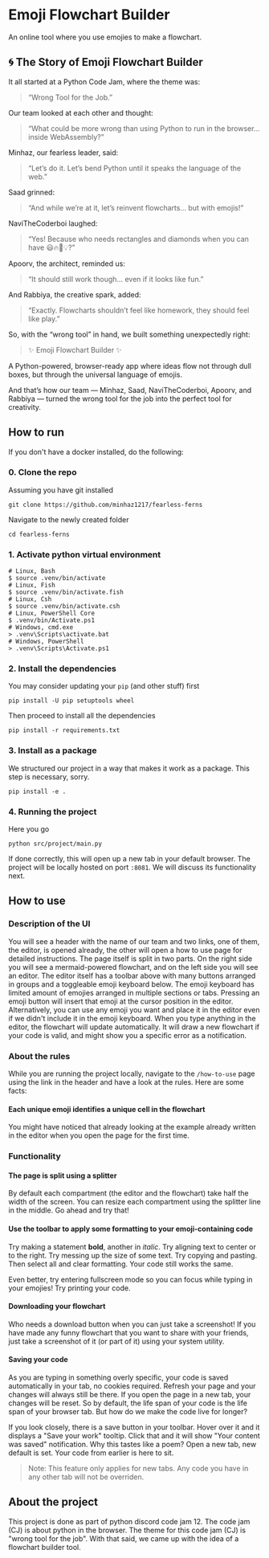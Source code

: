 # Emoji Flowchart Builder

An online tool where you use emojies to make a flowchart.

## 🌀 The Story of Emoji Flowchart Builder

It all started at a Python Code Jam, where the theme was:

> “Wrong Tool for the Job.”

Our team looked at each other and thought:

> “What could be more wrong than using Python to run in the browser… inside WebAssembly?”

Minhaz, our fearless leader, said:

> “Let’s do it. Let’s bend Python until it speaks the language of the web.”

Saad grinned:

> “And while we’re at it, let’s reinvent flowcharts… but with emojis!”

NaviTheCoderboi laughed:

> “Yes! Because who needs rectangles and diamonds when you can have 😃🔥🚀💡?”

Apoorv, the architect, reminded us:

> “It should still work though… even if it looks like fun.”

And Rabbiya, the creative spark, added:

> “Exactly. Flowcharts shouldn’t feel like homework, they should feel like play.”

So, with the “wrong tool” in hand, we built something unexpectedly right:

> ✨ Emoji Flowchart Builder ✨

A Python-powered, browser-ready app where ideas flow not through dull boxes, but through the universal language of emojis.

And that’s how our team — Minhaz, Saad, NaviTheCoderboi, Apoorv, and Rabbiya — turned the wrong tool for the job into the perfect tool for creativity.

## How to run

If you don't have a docker installed, do the following:

### 0. Clone the repo
Assuming you have git installed
```shell
git clone https://github.com/minhaz1217/fearless-ferns
```
Navigate to the newly created folder
```shell
cd fearless-ferns
```

### 1. Activate python virtual environment
```shell
# Linux, Bash
$ source .venv/bin/activate
# Linux, Fish
$ source .venv/bin/activate.fish
# Linux, Csh
$ source .venv/bin/activate.csh
# Linux, PowerShell Core
$ .venv/bin/Activate.ps1
# Windows, cmd.exe
> .venv\Scripts\activate.bat
# Windows, PowerShell
> .venv\Scripts\Activate.ps1
```

### 2. Install the dependencies
You may consider updating your `pip` (and other stuff) first
```shell
pip install -U pip setuptools wheel
```
Then proceed to install all the dependencies
```shell
pip install -r requirements.txt
```

### 3. Install as a package
We structured our project in a way that makes it work as a package. This step is necessary, sorry.
```shell
pip install -e .
```

### 4. Running the project
Here you go
```shell
python src/project/main.py
```
If done correctly, this will open up a new tab in your default browser.
The project will be locally hosted on port `:8081`.
We will discuss its functionality next.

## How to use

### Description of the UI

You will see a header with the name of our team and two links, one of them, the editor, is opened already, the other will open a how to use page for detailed instructions.
The page itself is split in two parts.
On the right side you will see a mermaid-powered flowchart, and on the left side you will see an editor.
The editor itself has a toolbar above with many buttons arranged in groups and a toggleable emoji keyboard below.
The emoji keyboard has limited amount of emojies arranged in multiple sections or tabs.
Pressing an emoji button will insert that emoji at the cursor position in the editor.
Alternatively, you can use any emoji you want and place it in the editor even if we didn't include it in the emoji keyboard.
When you type anything in the editor, the flowchart will update automatically.
It will draw a new flowchart if your code is valid, and might show you a specific error as a notification.

### About the rules
While you are running the project locally, navigate to the `/how-to-use` page using the link in the header and have a look at the rules.
Here are some facts:

#### **Each unique emoji identifies a unique cell in the flowchart**
You might have noticed that already looking at the example already written in the editor when you open the page for the first time.

### Functionality

#### **The page is split using a splitter**
By default each compartment (the editor and the flowchart) take half the width of the screen.
You can resize each compartment using the splitter line in the middle.
Go ahead and try that!

#### **Use the toolbar to apply some formatting to your emoji-containing code**
Try making a statement **bold**, another in _italic_.
Try aligning text to center or to the right.
Try messing up the size of some text.
Try copying and pasting.
Then select all and clear formatting.
Your code still works the same.

Even better, try entering fullscreen mode so you can focus while typing in your emojies!
Try printing your code.

#### **Downloading your flowchart**
Who needs a download button when you can just take a screenshot!
If you have made any funny flowchart that you want to share with your friends,
just take a screenshot of it (or part of it) using your system utility.

#### **Saving your code**
As you are typing in something overly specific, your code is saved automatically in your tab, no cookies required.
Refresh your page and your changes will always still be there.
If you open the page in a new tab, your changes will be reset.
So by default, the life span of your code is the life span of your browser tab.
But how do we make the code live for longer?

If you look closely, there is a save button in your toolbar.
Hover over it and it displays a "Save your work" tooltip.
Click that and it will show "Your content was saved" notification.
Why this tastes like a poem?
Open a new tab, new default is set.
Your code from earlier is here to sit.

> Note: This feature only applies for new tabs.
Any code you have in any other tab will not be overriden.

## About the project

This project is done as part of python discord code jam 12.
The code jam (CJ) is about python in the browser.
The theme for this code jam (CJ) is "wrong tool for the job".
With that said, we came up with the idea of a flowchart builder tool.